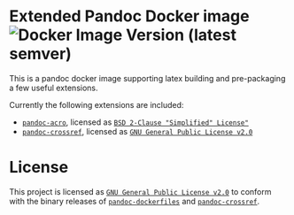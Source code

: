 # Extended Pandoc Docker image ![Docker Image Version (latest semver)](https://img.shields.io/docker/v/siphalor/extended-pandoc)

This is a pandoc docker image supporting latex building and pre-packaging a few useful extensions.

Currently the following extensions are included:

- [`pandoc-acro`](https://github.com/kprussing/pandoc-acro), licensed as [`BSD 2-Clause "Simplified" License"`](https://github.com/kprussing/pandoc-acro/blob/trunk/LICENSE.rst)
- [`pandoc-crossref`](https://github.com/lierdakil/pandoc-crossref), licensed as [`GNU General Public License v2.0`](https://github.com/lierdakil/pandoc-crossref/blob/master/LICENSE)

# License

This project is licensed as [`GNU General Public License v2.0`](https://github.com/Siphalor/extended-pandoc-docker/blob/trunk/LICENSE.md) to conform with the binary releases of
[`pandoc-dockerfiles`](https://github.com/pandoc/dockerfiles) and [`pandoc-crossref`](https://github.com/lierdakil/pandoc-crossref).
